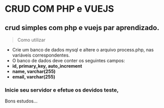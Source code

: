 # CRUD COM PHP e VUEJS

## crud simples com php e vuejs par aprendizado.

> Como utilizar
  - Crie um banco de dados mysql e altere o arquivo process.php, nas variáveis correspondentes.
  - O banco de dados deve conter os seguintes campos:
  - <strong> id, primary_key, auto_increment
  - name, varchar(255)
  - email, varchar(255) </strong>

### Inicie seu servidor e efetue os devidos teste,

Bons estudos...
